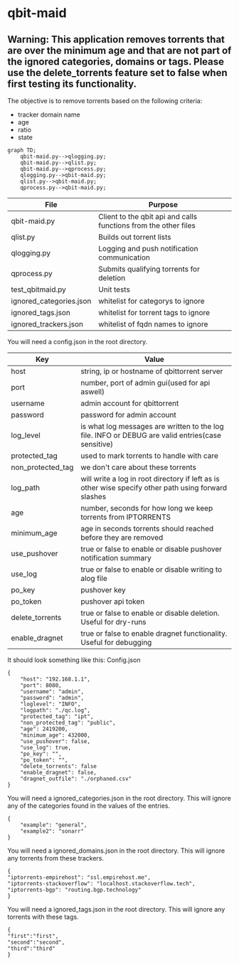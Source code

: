 # qbit-maid

## Warning: This application removes torrents that are over the minimum age and that are not part of the ignored categories, domains or tags. Please use the delete_torrents feature set to false when first testing its functionality.

The objective is to remove torrents based on the following criteria:
- tracker domain name
- age
- ratio
- state

```mermaid
graph TD;
    qbit-maid.py-->qlogging.py;
    qbit-maid.py-->qlist.py;
    qbit-maid.py-->qprocess.py;
    qlogging.py-->qbit-maid.py;
    qlist.py-->qbit-maid.py;
    qprocess.py-->qbit-maid.py;
```

| File | Purpose |
| --- | --- |
| qbit-maid.py | Client to the qbit api and calls functions from the other files |
| qlist.py | Builds out torrent lists |
| qlogging.py | Logging and push notification communication |
| qprocess.py | Submits qualifying torrents for deletion |
| test_qbitmaid.py | Unit tests |
| ignored_categories.json | whitelist for categorys to ignore |
| ignored_tags.json | whitelist for torrent tags to ignore |
| ignored_trackers.json | whitelist of fqdn names to ignore |

You will need a config.json in the root directory.

| Key | Value |
| --- | --- |
| host | string, ip or hostname of qbittorrent server |
| port | number, port of admin gui(used for api aswell) |
| username | admin account for qbittorrent |
| password | password for admin account |
| log_level | is what log messages are written to the log file. INFO or DEBUG are valid entries(case sensitive) |
| protected_tag | used to mark torrents to handle with care |
| non_protected_tag | we don't care about these torrents |
| log_path | will write a log in root directory if left as is other wise specify other path using forward slashes |
| age | number, seconds for how long we keep torrents from IPTORRENTS |
| minimum_age | age in seconds torrents should reached before they are removed |
| use_pushover | true or false to enable or disable pushover notification summary |
| use_log | true or false to enable or disable writing to alog file |
| po_key | pushover key |
| po_token | pushover api token |
| delete_torrents | true or false to enable or disable deletion. Useful for dry-runs |
| enable_dragnet | true or false to enable dragnet functionality. Useful for debugging |

It should look something like this:
Config.json
```
{
    "host": "192.168.1.1",
    "port": 8080,
    "username": "admin",
    "password": "admin",
    "loglevel": "INFO",
    "logpath": "./qc.log",
    "protected_tag": "ipt",
    "non_protected_tag": "public",
    "age": 2419200,
    "minimum_age": 432000,
    "use_pushover": false,
    "use_log": true,
    "po_key": "",
    "po_token": "",
    "delete_torrents": false
    "enable_dragnet": false,
    "dragnet_outfile": "./orphaned.csv"
}
```

You will need a ignored_categories.json in the root directory. This will ignore any of the categories found in the values of the entries.
```
{
    "example": "general",
    "example2": "sonarr"
}
```

You will need a ignored_domains.json in the root directory. This will ignore any torrents from these trackers.
```
{
"iptorrents-empirehost": "ssl.empirehost.me",
"iptorrents-stackoverflow": "localhost.stackoverflow.tech",
"iptorrents-bgp": "routing.bgp.technology"
}
```

You will need a ignored_tags.json in the root directory. This will ignore any torrents with these tags.
```
{
"first":"first",
"second":"second",
"third":"third"
}
```